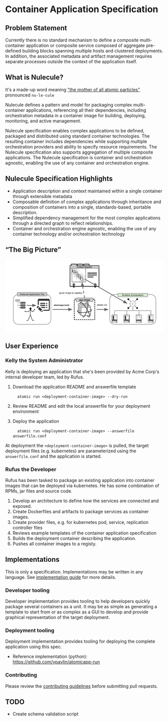 # Container Application Specification

## Problem Statement
Currently there is no standard mechanism to define a composite multi-container application or composite service composed of aggregate pre-defined building blocks spanning multiple hosts and clustered deployments. In addition, the associated metadata and artifact management requires separate processes outside the context of the application itself. 

## What is Nulecule?
It's a made-up word meaning ["the mother of all atomic particles"](http://simpsons.wikia.com/wiki/Made-up_words) pronounced `nu-le-cule`

Nulecule defines a pattern and model for packaging complex multi-container applications, referencing all their dependencies, including orchestration metadata in a container image for building, deploying, monitoring, and active management.

Nulecule specification enables complex applications to be defined, packaged and distributed using standard container technologies. The resulting container includes dependencies while supporting multiple orchestration providers and ability to specify resource requirements. The Nulecule specification also supports aggregation of multiple composite applications. The Nulecule specification is container and orchestration agnostic, enabling the use of any container and orchestration engine.

## Nulecule Specification Highlights

* Application description and context maintained within a single container through extensible metadata
* Composable definition of complex applications through inheritance and composition of containers into a single, standards-based, portable description.
* Simplified dependency management for the most complex applications through a directed graph to reflect relationships.
* Container and orchestration engine agnostic, enabling the use of any container technology and/or orchestration technology

## “The Big Picture”

![Alt Nulecule specification high-level story.](/images/NuleculeHigh-LevelStory.png "Nulecule specification high-level story")

## User Experience

### Kelly the System Administrator

Kelly is deploying an application that she's been provided by Acme Corp's internal developer team, led by Rufus.

1. Download the application README and answerfile template

         atomic run <deployment-container-image> --dry-run

2. Review README and edit the local answerfile for your deployment environment
3. Deploy the application

         atomic run <deployment-container-image> --answerfile answerfile.conf

At deployment the `<deployment-container-image>` is pulled, the target deployment files (e.g. kubernetes) are parameterized using the `answerfile.conf` and the application is started.

### Rufus the Developer

Rufus has been tasked to package an existing application into container images that can be deployed via kubernetes. He has some combination of RPMs, jar files and source code.

1. Develop an architecture to define how the services are connected and exposed.
1. Create Dockerfiles and artifacts to package services as container images.
1. Create provider files, e.g. for kubernetes pod, service, replication controller files
1. Reviews example templates of the container application specification
1. Builds the deployment container describing the application.
1. Pushes all container images to a registy.

## Implementations

This is only a specification. Implementations may be written in any language. See [implementation guide](/implementation_guide.md) for more details.

### Developer tooling

Developer implementation provides tooling to help developers quickly package several containers as a unit. It may be as simple as generating a template to start from or as complex as a GUI to develop and provide graphical representation of the target deployment.

### Deployment tooling

Deployment implementation provides tooling for deploying the complete application using this spec.

* Reference implementation (python): https://github.com/vpavlin/atomicapp-run

### Contributing

Please review the [contributing guidelines](CONTRIBUTING.md) before submitting pull requests.

## TODO

* Create schema validation script

